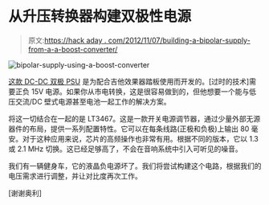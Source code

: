 # 从升压转换器构建双极性电源

> 原文:[https://hack aday . com/2012/11/07/building-a-bipolar-supply-from-a-a-boost-converter/](https://hackaday.com/2012/11/07/building-a-bipolar-supply-from-a-boost-converter/)

![](../Images/f350380cc1de65bcce032c24ab3710df.png "bipolar-supply-using-a-boost-converter")

[这款 DC-DC 双极 PSU](http://obsoletetechnology.wordpress.com/projects/studio-electronics/dc-dc-bipolar-power-supply-for-effect-pedals/) 是为配合吉他效果器踏板使用而开发的。[过时的技术]需要正负 15V 电源。如果你从市电转换，这是很容易做到的，但他想要一个能与低压交流/DC 壁式电源甚至电池一起工作的解决方案。

将这一切结合在一起的是 LT3467。这是一款开关电源调节器，通过少量外部无源器件的布局，提供一系列配置特性。它可以在每条线路(正极和负极)上输出 80 毫安。对于这种应用来说，芯片的高频操作也非常有用。根据不同的版本，它以 1.3 或 2.1 MHz 切换。这已经足够高了，不会在音响系统中引入可听见的噪音。

我们有一辆健身车，它的液晶负电源坏了。我们将尝试构建这个电路，根据我们的电压需求进行调整，并让对比度再次工作。

[谢谢奥利]